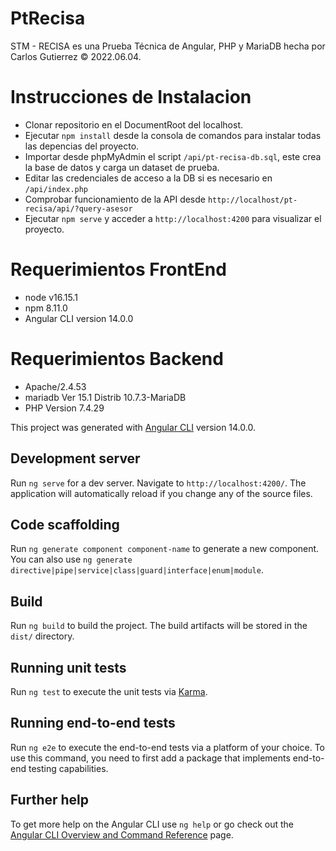 # PtRecisa

STM - RECISA es una Prueba Técnica de Angular, PHP y MariaDB hecha por Carlos Gutierrez © 2022.06.04.

# Instrucciones de Instalacion
- Clonar repositorio en el DocumentRoot del localhost.
- Ejecutar `npm install` desde la consola de comandos para instalar todas las depencias del proyecto. 
- Importar desde phpMyAdmin el script `/api/pt-recisa-db.sql`, este crea la base de datos y carga un dataset de prueba.
- Editar las credenciales de acceso a la DB si es necesario en `/api/index.php`
- Comprobar funcionamiento de la API desde `http://localhost/pt-recisa/api/?query-asesor`
- Ejecutar `npm serve` y acceder a `http://localhost:4200` para visualizar el proyecto.

# Requerimientos FrontEnd
- node v16.15.1
- npm 8.11.0
- Angular CLI version 14.0.0
 # Requerimientos Backend
- Apache/2.4.53
- mariadb Ver 15.1 Distrib 10.7.3-MariaDB
- PHP Version 7.4.29

This project was generated with [Angular CLI](https://github.com/angular/angular-cli) version 14.0.0.

## Development server

Run `ng serve` for a dev server. Navigate to `http://localhost:4200/`. The application will automatically reload if you change any of the source files.

## Code scaffolding

Run `ng generate component component-name` to generate a new component. You can also use `ng generate directive|pipe|service|class|guard|interface|enum|module`.

## Build

Run `ng build` to build the project. The build artifacts will be stored in the `dist/` directory.

## Running unit tests

Run `ng test` to execute the unit tests via [Karma](https://karma-runner.github.io).

## Running end-to-end tests

Run `ng e2e` to execute the end-to-end tests via a platform of your choice. To use this command, you need to first add a package that implements end-to-end testing capabilities.

## Further help

To get more help on the Angular CLI use `ng help` or go check out the [Angular CLI Overview and Command Reference](https://angular.io/cli) page.
